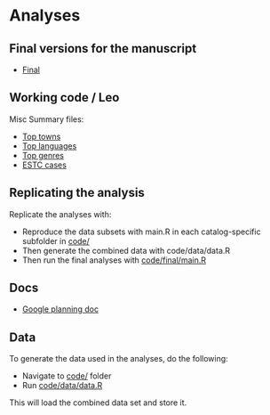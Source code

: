 # Analyses 



## Final versions for the manuscript

   * [Final](https://github.com/COMHIS/article_2021_vernacular/blob/master/code/final/main.R)


## Working code / Leo

Misc Summary files:

   * [Top towns](https://github.com/COMHIS/article_2021_vernacular/blob/master/code/work/leo/place.md)
   * [Top languages](https://github.com/COMHIS/article_2021_vernacular/blob/master/code/work/leo/language.md)
   * [Top genres](https://github.com/COMHIS/article_2021_vernacular/blob/master/code/work/leo/genre.md)
   * [ESTC cases](https://github.com/COMHIS/article_2021_vernacular/blob/master/code/work/leo/estc.md)   



## Replicating the analysis

Replicate the analyses with:

- Reproduce the data subsets with main.R in each catalog-specific
  subfolder in [code/](code/)
- Then generate the combined data with code/data/data.R
- Then run the final analyses with [code/final/main.R](code/final/main.R)


## Docs

 * [Google planning doc](https://docs.google.com/document/d/1nRxhu7ZGtxZGbIip89nF1Zz6M-Fh3pRl-6ncHcSsOLo/edit)



## Data

To generate the data used in the analyses, do the following:

 - Navigate to [code/](code/) folder
 - Run [code/data/data.R](code/data/data.R)

This will load the combined data set and store it.